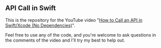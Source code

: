 ## API Call in Swift

This is the repository for the YouTube video "[How to Call an API in Swift/Xcode (No Dependencies)](https://youtu.be/epWc7dGSd2o)".

Feel free to use any of the code, and you're welcome to ask questions in the comments of the video and I'll try my best to help out.
